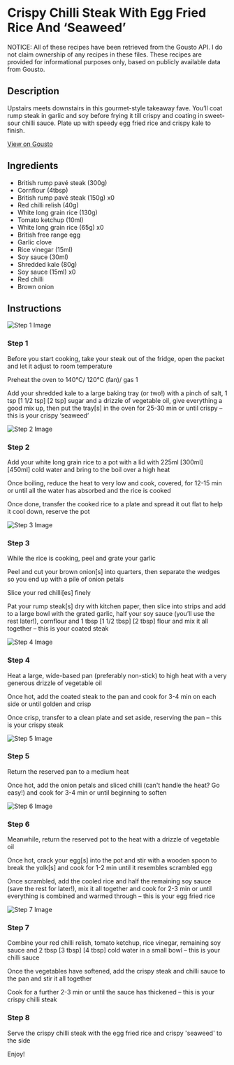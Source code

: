 # Crispy Chilli Steak With Egg Fried Rice And ‘Seaweed’

NOTICE: All of these recipes have been retrieved from the Gousto API. I do not claim ownership of any recipes in these files. These recipes are provided for informational purposes only, based on publicly available data from Gousto.

## Description

Upstairs meets downstairs in this gourmet-style takeaway fave. You’ll coat rump steak in garlic and soy before frying it till crispy and coating in sweet-sour chilli sauce. Plate up with speedy egg fried rice and crispy kale to finish.

[View on Gousto](https://www.gousto.co.uk/recipes/cookbook/crispy-chilli-steak-with-egg-fried-rice-and-seaweed)

## Ingredients

- British rump pavé steak (300g)
- Cornflour (4tbsp)
- British rump pavé steak (150g) x0
- Red chilli relish (40g)
- White long grain rice (130g)
- Tomato ketchup (10ml)
- White long grain rice (65g) x0
- British free range egg
- Garlic clove
- Rice vinegar (15ml)
- Soy sauce (30ml)
- Shredded kale (80g)
- Soy sauce (15ml) x0
- Red chilli
- Brown onion

## Instructions

![Step 1 Image](https://production-media.gousto.co.uk/cms/recipe-step-image/step-1-1687507564131-x200.jpg)

### Step 1

Before you start cooking, take your steak out of the fridge, open the packet and let it adjust to room temperature

Preheat the oven to 140°C/ 120°C (fan)/ gas 1

Add your shredded kale to a large baking tray (or two!) with a pinch of salt, 1 tsp <span class="text-purple">[1 1/2 tsp]</span><span class="text-danger"> [2 tsp]</span> sugar and a drizzle of vegetable oil, give everything a good mix up, then put the tray[s] in the oven for 25-30 min or until crispy – this is your crispy ‘seaweed’

![Step 2 Image](https://production-media.gousto.co.uk/cms/recipe-step-image/step-2-1687507567714-x200.jpg)

### Step 2

Add your white long grain rice to a pot with a lid with 225ml <span class="text-purple">[300ml]</span> <span class="text-danger">[450ml]</span> cold water and bring to the boil over a high heat

Once boiling, reduce the heat to very low and cook, covered, for 12-15 min or until all the water has absorbed and the rice is cooked

Once done, transfer the cooked rice to a plate and spread it out flat to help it cool down, reserve the pot

![Step 3 Image](https://production-media.gousto.co.uk/cms/recipe-step-image/step-3-1687507572361-x200.jpg)

### Step 3

While the rice is cooking, peel and grate your garlic

Peel and cut your brown onion[s] into quarters, then separate the wedges so you end up with a pile of onion petals

Slice your red chilli[es] finely

Pat your rump steak[s] dry with kitchen paper, then slice into strips and add to a large bowl with the grated garlic, half your soy sauce (you’ll use the rest later!), cornflour and 1 tbsp <span class="text-purple">[1 1/2 tbsp]</span> <span class="text-danger">[2 tbsp] </span>flour and mix it all together – this is your coated steak

![Step 4 Image](https://production-media.gousto.co.uk/cms/recipe-step-image/step-4-1687507575869-x200.jpg)

### Step 4

Heat a large, wide-based pan (preferably non-stick) to high heat with a very generous drizzle of vegetable oil

Once hot, add the coated steak to the pan and cook for 3-4 min on each side or until golden and crisp

Once crisp, transfer to a clean plate and set aside, reserving the pan – this is your crispy steak

![Step 5 Image](https://production-media.gousto.co.uk/cms/recipe-step-image/step-5-1687507580167-x200.jpg)

### Step 5

Return the reserved pan to a medium heat

Once hot, add the onion petals and sliced chilli (can't handle the heat? Go easy!) and cook for 3-4 min or until beginning to soften

![Step 6 Image](https://production-media.gousto.co.uk/cms/recipe-step-image/step-6-1687507584921-x200.jpg)

### Step 6

Meanwhile, return the reserved pot to the heat with a drizzle of vegetable oil

Once hot, crack your egg[s] into the pot and stir with a wooden spoon to break the yolk[s] and cook for 1-2 min until it resembles scrambled egg

Once scrambled, add the cooled rice and half the remaining soy sauce (save the rest for later!), mix it all together and cook for 2-3 min or until everything is combined and warmed through – this is your egg fried rice

![Step 7 Image](https://production-media.gousto.co.uk/cms/recipe-step-image/step-7-1687507588878-x200.jpg)

### Step 7

Combine your red chilli relish, tomato ketchup, rice vinegar, remaining soy sauce and 2 tbsp <span class="text-purple">[3 tbsp]</span> <span class="text-danger">[4 tbsp]</span> cold water in a small bowl – this is your chilli sauce

Once the vegetables have softened, add the crispy steak and chilli sauce to the pan and stir it all together

Cook for a further 2-3 min or until the sauce has thickened – this is your crispy chilli steak

### Step 8

Serve the crispy chilli steak with the egg fried rice and crispy 'seaweed' to the side

Enjoy!

